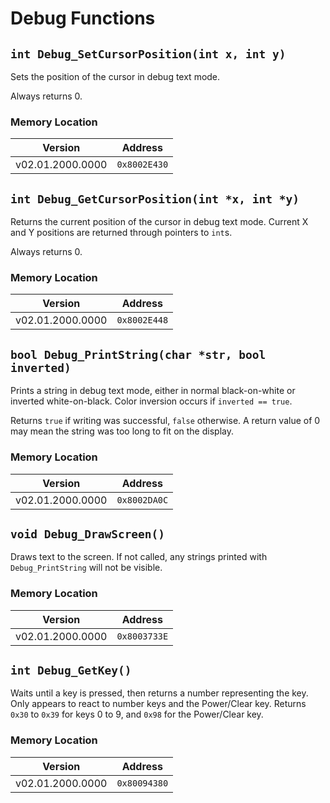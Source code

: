 # Debug Functions
## `int Debug_SetCursorPosition(int x, int y)`
Sets the position of the cursor in debug text mode.

Always returns 0.

### Memory Location
| Version | Address |
| --- | --- |
| v02.01.2000.0000 | `0x8002E430` |

## `int Debug_GetCursorPosition(int *x, int *y)`
Returns the current position of the cursor in debug text mode. Current X and Y positions are returned through pointers to `int`s.

Always returns 0.

### Memory Location
| Version | Address |
| --- | --- |
| v02.01.2000.0000 | `0x8002E448` |

## `bool Debug_PrintString(char *str, bool inverted)`
Prints a string in debug text mode, either in normal black-on-white or inverted white-on-black. Color inversion occurs if `inverted == true`.

Returns `true` if writing was successful, `false` otherwise. A return value of 0 may mean the string was too long to fit on the display.

### Memory Location
| Version | Address |
| --- | --- |
| v02.01.2000.0000 | `0x8002DA0C` |

## `void Debug_DrawScreen()`
Draws text to the screen. If not called, any strings printed with `Debug_PrintString` will not be visible.

### Memory Location
| Version | Address |
| --- | --- |
| v02.01.2000.0000 | `0x8003733E` |

## `int Debug_GetKey()`
Waits until a key is pressed, then returns a number representing the key. Only appears to react to number keys and the Power/Clear key. Returns `0x30` to `0x39` for keys 0 to 9, and `0x98` for the Power/Clear key.

### Memory Location
| Version | Address |
| --- | --- |
| v02.01.2000.0000 | `0x80094380` |
